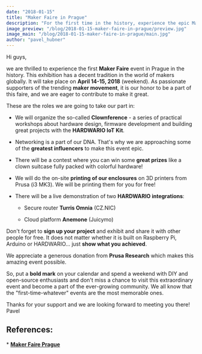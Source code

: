 ```yaml
---
date: "2018-01-15"
title: "Maker Faire in Prague"
description: "For the first time in the history, experience the epic Maker Faire in Prague"
image_preview: "/blog/2018-01-15-maker-faire-in-prague/preview.jpg"
image_main: "/blog/2018-01-15-maker-faire-in-prague/main.jpg"
author: "pavel_hubner"
---
```


Hi guys,

we are thrilled to experience the first **Maker Faire** event in Prague in the history. This exhibition has a decent tradition in the world of makers globally. It will take place on **April 14-15, 2018** (weekend). As passionate supporters of the trending **maker movement**, it is our honor to be a part of this faire, and we are eager to contribute to make it great.

These are the roles we are going to take our part in:

* We will organize the so-called **Clownference** - a series of practical workshops about hardware design, firmware development and building great projects with the **HARDWARIO IoT Kit**.

* Networking is a part of our DNA. That's why we are approaching some of the **greatest influencers** to make this event epic.

* There will be a contest where you can win some **great prizes** like a clown suitcase fully packed with colorful hardware!

* We will do the on-site **printing of our enclosures** on 3D printers from Prusa (i3 MK3). We will be printing them for you for free!

* There will be a live demonstration of two **HARDWARIO integrations**:

    * Secure router **Turris Omnia** (CZ.NIC)

    * Cloud platform **Anemone** (Juicymo)

Don't forget to **sign up your project** and exhibit and share it with other people for free. It does not matter whether it is built on Raspberry Pi, Arduino or HARDWARIO... just **show what you achieved**.

We appreciate a generous donation from **Prusa Research** which makes this amazing event possible.

So, put a **bold mark** on your calendar and spend a weekend with DIY and open-source enthusiasts and don't miss a chance to visit this extraordinary event and become a part of the ever-growing community. We all know that the "first-time-whatever" events are the most memorable ones.

Thanks for your support and we are looking forward to meeting you there! Pavel

## References:

* [**Maker Faire Prague**](https://prague.makerfaire.com/)
